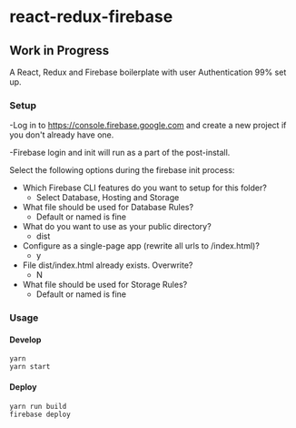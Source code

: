 # react-redux-firebase
## Work in Progress
A React, Redux and Firebase boilerplate with user Authentication 99% set up.

### Setup
-Log in to https://console.firebase.google.com and create a new project if you don't already have one.

-Firebase login and init will run as a part of the post-install.

Select the following options during the firebase init process:
* Which Firebase CLI features do you want to setup for this folder?
	* Select Database, Hosting and Storage
* What file should be used for Database Rules?
	* Default or named is fine
* What do you want to use as your public directory?
	* dist
* Configure as a single-page app (rewrite all urls to /index.html)?
	* y
* File dist/index.html already exists. Overwrite?
	* N
* What file should be used for Storage Rules?
	* Default or named is fine

### Usage
#### Develop
````
yarn
yarn start
````

#### Deploy
````
yarn run build
firebase deploy
````
